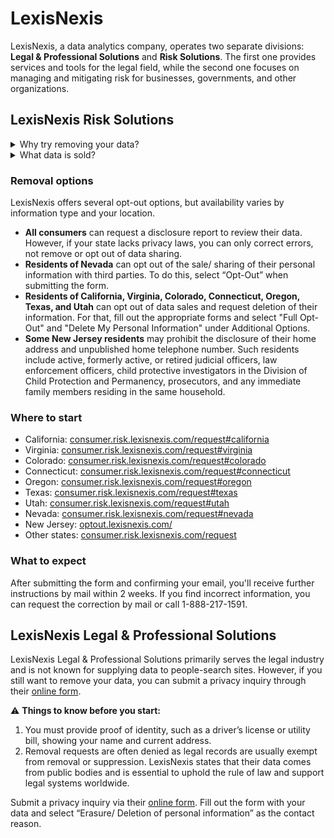 # LexisNexis

LexisNexis, a data analytics company, operates two separate divisions: **Legal & Professional Solutions** and **Risk Solutions**. The first one provides services and tools for the legal field, while the second one focuses on managing and mitigating risk for businesses, governments, and other organizations.

## LexisNexis Risk Solutions

<details>
<summary>Why try removing your data?</summary>
<p>LexisNexis Risk Solutions is known for selling consumer data to prominent people-search companies.</p>
</details>

<details>
<summary>What data is sold?</summary>
<p>Such data may include addresses, phone numbers, property records, employment history, court records, and criminal records. You can learn what information LexisNexis Risk Solutions maintains about you by requesting a disclosure report.</p>
</details>

### Removal options
LexisNexis offers several opt-out options, but availability varies by information type and your location.
<div class="list-style-bullet"></div>

- **All consumers** can request a disclosure report to review their data. However, if your state lacks privacy laws, you can only correct errors, not remove or opt out of data sharing.
- **Residents of Nevada** can opt out of the sale/ sharing of their personal information with third parties. To do this, select “Opt-Out” when submitting the form.
- **Residents of California, Virginia, Colorado, Connecticut, Oregon, Texas, and Utah** can opt out of data sales and request deletion of their information. For that, fill out the appropriate forms and select "Full Opt-Out" and "Delete My Personal Information" under Additional Options.
- **Some New Jersey residents** may prohibit the disclosure of their home address and unpublished home telephone number. Such residents include active, formerly active, or retired judicial officers, law enforcement officers, child protective investigators in the Division of Child Protection and Permanency, prosecutors, and any immediate family members residing in the same household.

### Where to start
<div class="list-style-none"></div>

- California: [consumer.risk.lexisnexis.com/request#california](https://consumer.risk.lexisnexis.com/request#california)
- Virginia: [consumer.risk.lexisnexis.com/request#virginia](https://consumer.risk.lexisnexis.com/request#virginia)
- Colorado: [consumer.risk.lexisnexis.com/request#colorado](https://consumer.risk.lexisnexis.com/request#colorado) 
- Connecticut: [consumer.risk.lexisnexis.com/request#connecticut](https://consumer.risk.lexisnexis.com/request#connecticut) 
- Oregon: [consumer.risk.lexisnexis.com/request#oregon](https://consumer.risk.lexisnexis.com/request#oregon) 
- Texas: [consumer.risk.lexisnexis.com/request#texas](https://consumer.risk.lexisnexis.com/request#texas) 
- Utah: [consumer.risk.lexisnexis.com/request#utah](https://consumer.risk.lexisnexis.com/request#utah) 
- Nevada: [consumer.risk.lexisnexis.com/request#nevada](https://consumer.risk.lexisnexis.com/request#nevada) 
- New Jersey: [optout.lexisnexis.com/](https://optout.lexisnexis.com/) 
- Other states: [consumer.risk.lexisnexis.com/request](https://consumer.risk.lexisnexis.com/request)

### What to expect
After submitting the form and confirming your email, you'll receive further instructions by mail within 2 weeks. If you find incorrect information, you can request the correction by mail or call 1-888-217-1591.

## LexisNexis Legal & Professional Solutions

LexisNexis Legal & Professional Solutions primarily serves the legal industry and is not known for supplying data to people-search sites. However, if you still want to remove your data, you can submit a privacy inquiry through their [online form](https://www.lexisnexis.com/global/privacy/en/privacy-center-us.page).
 
⚠️ **Things to know before you start:**
<div class="list-style-none"></div>

1. You must provide proof of identity, such as a driver’s license or utility bill, showing your name and current address.
2. Removal requests are often denied as legal records are usually exempt from removal or suppression. LexisNexis states that their data comes from public bodies and is essential to uphold the rule of law and support legal systems worldwide.

Submit a privacy inquiry via their [online form](https://www.lexisnexis.com/global/privacy/en/privacy-center-us.page). Fill out the form with your data and select “Erasure/ Deletion of personal information” as the contact reason.
